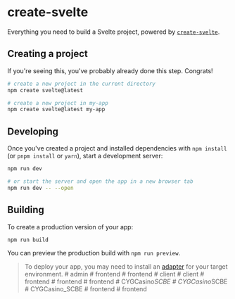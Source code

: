 # create-svelte

Everything you need to build a Svelte project, powered by [`create-svelte`](https://github.com/sveltejs/kit/tree/master/packages/create-svelte).

## Creating a project

If you're seeing this, you've probably already done this step. Congrats!

```bash
# create a new project in the current directory
npm create svelte@latest

# create a new project in my-app
npm create svelte@latest my-app
```

## Developing

Once you've created a project and installed dependencies with `npm install` (or `pnpm install` or `yarn`), start a development server:

```bash
npm run dev

# or start the server and open the app in a new browser tab
npm run dev -- --open
```

## Building

To create a production version of your app:

```bash
npm run build
```

You can preview the production build with `npm run preview`.

> To deploy your app, you may need to install an [adapter](https://kit.svelte.dev/docs/adapters) for your target environment.
#   a d m i n  
 #   f r o n t e n d  
 #   f r o n t e n d  
 #   c l i e n t  
 #   c l i e n t  
 #   f r o n t e n d  
 #   f r o n t e n d  
 #   f r o n t e n d  
 #   C Y G C a s i n o _ S C B E  
 #   C Y G C a s i n o _ S C B E  
 #   C Y G C a s i n o _ S C B E  
 #   f r o n t e n d  
 #   f r o n t e n d  
 